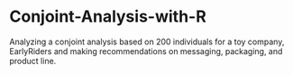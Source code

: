 # Conjoint-Analysis-with-R
Analyzing a conjoint analysis based on 200 individuals for a toy company, EarlyRiders and making recommendations on messaging, packaging, and product line.  
